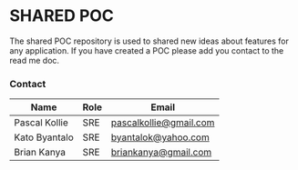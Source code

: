 # SHARED POC 

The shared POC repository is used to shared new ideas about features for any application. 
If you have created a POC please add you contact to the read me doc. 

### Contact

| Name          | Role | Email                  |
|---------------|------|------------------------|
| Pascal Kollie | SRE  | pascalkollie@gmail.com |
| Kato Byantalo | SRE  | byantalok@yahoo.com    |
| Brian Kanya   | SRE  | briankanya@gmail.com   |
